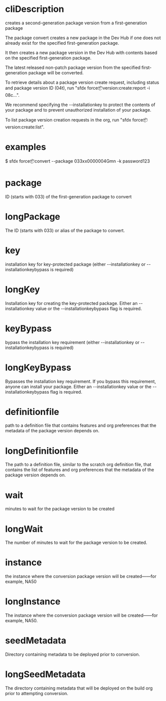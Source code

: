 # cliDescription

creates a second-generation package version from a first-generation package

The package convert creates a new package in the Dev Hub if one does not already exist for the specified first-generation package.

It then creates a new package version in the Dev Hub with contents based on the specified first-generation package.

The latest released non-patch package version from the specified first-generation package will be converted.

To retrieve details about a package version create request, including status and package version ID (04t), run "sfdx force:package:version:create:report -i 08c...".

We recommend specifying the --installationkey to protect the contents of your package and to prevent unauthorized installation of your package.

To list package version creation requests in the org, run "sfdx force:package:version:create:list".

# examples

$ sfdx force:package:convert --package 033xx0000004Gmn -k password123

# package

ID (starts with 033) of the first-generation package to convert

# longPackage

The ID (starts with 033) or alias of the package to convert.

# key

installation key for key-protected package (either --installationkey or --installationkeybypass is required)

# longKey

Installation key for creating the key-protected package. Either an --installationkey value or the --installationkeybypass flag is required.

# keyBypass

bypass the installation key requirement (either --installationkey or --installationkeybypass is required)

# longKeyBypass

Bypasses the installation key requirement. If you bypass this requirement, anyone can install your package. Either an --installationkey value or the --installationkeybypass flag is required.

# definitionfile

path to a definition file that contains features and org preferences that the metadata of the package version depends on.

# longDefinitionfile

The path to a definition file, similar to the scratch org definition file, that contains the list of features and org preferences that the metadata of the package version depends on.

# wait

minutes to wait for the package version to be created

# longWait

The number of minutes to wait for the package version to be created.

# instance

the instance where the conversion package version will be created——for example, NA50

# longInstance

The instance where the conversion package version will be created——for example, NA50.

# seedMetadata

Directory containing metadata to be deployed prior to conversion.

# longSeedMetadata

The directory containing metadata that will be deployed on the build org prior to attempting conversion.
